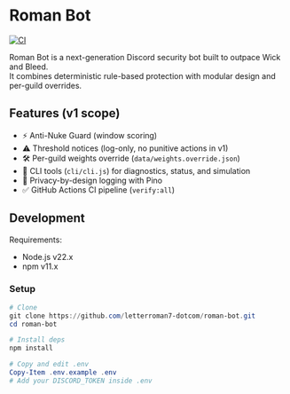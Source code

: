 # Roman Bot

[![CI](https://github.com/letterroman7-dotcom/roman-bot/actions/workflows/ci.yml/badge.svg)](https://github.com/letterroman7-dotcom/roman-bot/actions/workflows/ci.yml)

Roman Bot is a next-generation Discord security bot built to outpace Wick and Bleed.  
It combines deterministic rule-based protection with modular design and per-guild overrides.

## Features (v1 scope)

- ⚡ Anti-Nuke Guard (window scoring)
- ⚠️ Threshold notices (log-only, no punitive actions in v1)
- 🛠 Per-guild weights override (`data/weights.override.json`)
- 🧰 CLI tools (`cli/cli.js`) for diagnostics, status, and simulation
- 🔐 Privacy-by-design logging with Pino
- ✅ GitHub Actions CI pipeline (`verify:all`)

## Development

Requirements:

- Node.js v22.x
- npm v11.x

### Setup

```powershell
# Clone
git clone https://github.com/letterroman7-dotcom/roman-bot.git
cd roman-bot

# Install deps
npm install

# Copy and edit .env
Copy-Item .env.example .env
# Add your DISCORD_TOKEN inside .env
```
